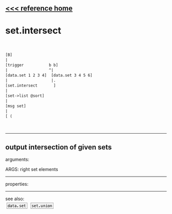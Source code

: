 [<<< reference home](ceammc_lib.md)
---

# set.intersect

```


[B]
|
[trigger           b b]
|                  ^|
[data.set 1 2 3 4]  [data.set 3 4 5 6]
|                   |.
[set.intersect       ]
|
[set->list @sort]
|
[msg set]
|
[ (

            
```
---
output intersection of given sets
---
arguments:

ARGS: right set elements<br>

---
properties:


---
see also:<br>
[![data.set](img/object_data.set.png)](data.set.md)
[![set.union](img/object_set.union.png)](set.union.md)
